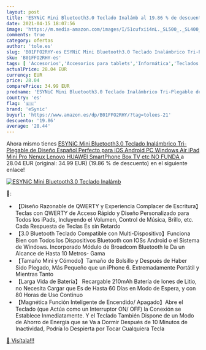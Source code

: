```yaml
---
layout: post
title: 'ESYNiC Mini Bluetooth3.0 Teclado Inalámb al 19.86 % de descuento'
date: 2021-04-15 18:07:56
image: 'https://m.media-amazon.com/images/I/51cufxii4nL._SL500_._SL400_.jpg'
comments: true
category: ofertas
author: 'tole.es'
slug: 'B01FFO2RHY-es ESYNiC Mini Bluetooth3.0 Teclado Inalámbrico Tri-Plegable...'
sku: 'B01FFO2RHY-es'
tags: [ 'Accesorios','Accesorios para tablets','Informática','Teclados para tablets','esynic','huawei','lenovo','smartphone','teclado', ]
actualPrice: 28.04 EUR
currency: EUR
price: 28.04
comparePrice: 34.99 EUR
prodname: 'ESYNiC Mini Bluetooth3.0 Teclado Inalámbrico Tri-Plegable de Diseño Español Perfecto para iOS Android PC Windows Air iPad Mini Pro Nenux Lenovo HUAWEI SmartPhone Box TV etc  NO FUNDA  '
country: 'es'
flag: '🇪🇸'
brand: 'eSynic'
buyurl: 'https://www.amazon.es/dp/B01FFO2RHY/?tag=tolees-21'
descuento: '19.86'
average: '28.44'
---
```


Ahora mismo tienes [ESYNiC Mini Bluetooth3.0 Teclado Inalámbrico Tri-Plegable de Diseño Español Perfecto para iOS Android PC Windows Air iPad Mini Pro Nenux Lenovo HUAWEI SmartPhone Box TV etc  NO FUNDA  ](https://www.amazon.es/dp/B01FFO2RHY/?tag=tolees-21) a 28.04 EUR (original: 34.99 EUR) (19.86 %  de descuento) en el siguiente enlace!

[![ESYNiC Mini Bluetooth3.0 Teclado Inalámb](https://m.media-amazon.com/images/I/51cufxii4nL._SL500_._SL400_.jpg)](https://www.amazon.es/dp/B01FFO2RHY/?tag=tolees-21)

🔎:

- 【Diseño Razonable de QWERTY y Experiencia Complacer de Escritura】Teclas con QWERTY de Acceso Rápido y Diseño Personalizado para Todos los iPads, Incluyendo el Volumen, Control de Música, Brillo, etc. Cada Respuesta de Teclas Es sin Retardo
- 【3.0 Bluetooth Teclado Compatible con Multi-Dispositivo】Funciona Bien con Todos los Dispositivos Bluetooth con IOSs Android o el Sistema de Windows. Incorporado Módulo de Broadcom Bluetooth le Da un Alcance de Hasta 10 Metros- Gama
- 【Tamaño Mini y Cómodo】Tamaño de Bolsillo y Después de Haber Sido Plegado, Más Pequeño que un iPhone 6. Extremadamente Portátil y Mientras Tanto
- 【Larga Vida de Batería】 Recargable 210mAh Batería de Iones de Litio, no Necesita Cargar que Es de Hasta 60 Días en Modo de Espera, y con 80 Horas de Uso Continuo
- 【Magnética Función Inteligente de Encendido/ Apagado】Abre el Teclado (que Actúa como un Interruptor ON/ OFF) la Conexión se Establece Inmediatamente. Y el Teclado También Dispone de un Modo de Ahorro de Energía que se Va a Dormir Después de 10 Minutos de Inactividad, Podría lo Despierta por Tocar Cualquiera Tecla

[🛒 Visítala!!!](https://www.amazon.es/dp/B01FFO2RHY/?tag=tolees-21)
